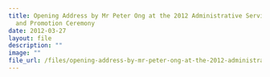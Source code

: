 ```yaml
---
title: Opening Address by Mr Peter Ong at the 2012 Administrative Service Dinner
  and Promotion Ceremony
date: 2012-03-27
layout: file
description: ""
image: ""
file_url: /files/opening-address-by-mr-peter-ong-at-the-2012-administrative-service-dinner-and-promotion-ceremony.pdf
---
```

